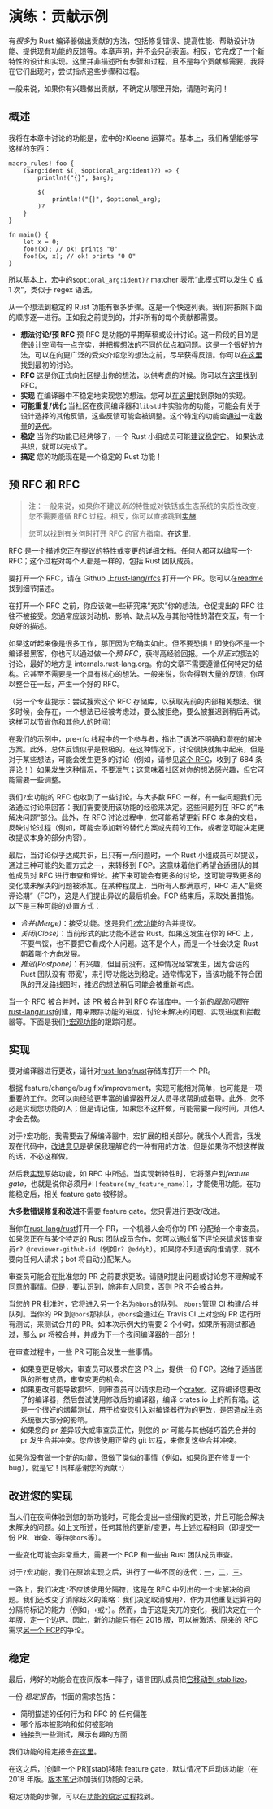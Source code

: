 # 演练：贡献示例

有*很多*为 Rust 编译器做出贡献的方法，包括修复错误、提高性能、帮助设计功能、提供现有功能的反馈等。本章声明，并不会只刮表面。相反，它完成了一个新特性的设计和实现。这里并非描述所有步骤和过程，且不是每个贡献都需要，我将在它们出现时，尝试指点这些步骤和过程。

一般来说，如果你有兴趣做出贡献，不确定从哪里开始，请随时询问！

## 概述

我将在本章中讨论的功能是，宏中的`?`Kleene 运算符。基本上，我们希望能够写这样的东西：

```rust,ignore
macro_rules! foo {
    ($arg:ident $(, $optional_arg:ident)?) => {
        println!("{}", $arg);

        $(
            println!("{}", $optional_arg);
        )?
    }
}

fn main() {
    let x = 0;
    foo!(x); // ok! prints "0"
    foo!(x, x); // ok! prints "0 0"
}
```

所以基本上，宏中的`$optional_arg:ident)?` matcher 表示“此模式可以发生 0 或 1 次”，类似于 regex 语法。

从一个想法到稳定的 Rust 功能有很多步骤。这是一个快速列表。我们将按照下面的顺序逐一进行。正如我之前提到的，并非所有的每个贡献都需要。

- **想法讨论/预 RFC** 预 RFC 是功能的早期草稿或设计讨论。这一阶段的目的是使设计空间有一点充实，并把握想法的不同的优点和问题。这是一个很好的方法，可以在向更广泛的受众介绍您的想法之前，尽早获得反馈。你可以[在这里][prerfc]找到最初的讨论。
- **RFC** 这是你正式向社区提出你的想法，以供考虑的时候。你可以[在这里][rfc]找到 RFC。
- **实现** 在编译器中不稳定地实现您的想法。您可以[在这里][impl1]找到原始的实现。
- **可能重复/优化** 当社区在夜间编译器和`libstd`中实验你的功能，可能会有关于设计选择的其他反馈，这些反馈可能会被调整。这个特定的功能会[通过][impl2]一定[数量][impl3]的[迭代][impl4]。
- **稳定** 当你的功能已经烤够了，一个 Rust 小组成员可能[建议稳定它][merge]。 如果达成共识，就可以完成了。
- **搞定** 您的功能现在是一个稳定的 Rust 功能！

[prerfc]: https://internals.rust-lang.org/t/pre-rfc-at-most-one-repetition-macro-patterns/6557
[rfc]: https://github.com/rust-lang/rfcs/pull/2298
[impl1]: https://github.com/rust-lang/rust/pull/47752
[impl2]: https://github.com/rust-lang/rust/pull/49719
[impl3]: https://github.com/rust-lang/rust/pull/51336
[impl4]: https://github.com/rust-lang/rust/pull/51587
[merge]: https://github.com/rust-lang/rust/issues/48075#issuecomment-433177613

## 预 RFC 和 RFC

> 注：一般来说，如果你不建议*新的*特性或对铁锈或生态系统的实质性改变，您不需要遵循 RFC 过程。相反，你可以直接跳到[实施](#impl).
>
> 您可以找到有关何时打开 RFC 的官方指南。[在这里][rfcwhen].

[rfcwhen]: https://github.com/rust-lang/rfcs#when-you-need-to-follow-this-process

RFC 是一个描述您正在提议的特性或变更的详细文档。任何人都可以编写一个 RFC；这个过程对每个人都是一样的，包括 Rust 团队成员。

要打开一个 RFC，请在 Github 上[rust-lang/rfcs](https://github.com/rust-lang/rfcs) 打开一个 PR。您可以在[readme](https://github.com/rust-lang/rfcs#what-the-process-is)找到细节描述。

在打开一个 RFC 之前，你应该做一些研究来“充实”你的想法。仓促提出的 RFC 往往不被接受。您通常应该对动机、影响、缺点以及与其他特性的潜在交互，有一个良好的描述。

如果这听起来像是很多工作，那正因为它确实如此。但不要恐惧！即使你不是一个编译器黑客，你也可以通过做一个*预 RFC*，获得高经验回报。一个*非正式*想法的讨论，最好的地方是 internals.rust-lang.org。你的文章不需要遵循任何特定的结构。它甚至不需要是一个具有核心的想法。一般来说，你会得到大量的反馈，你可以整合在一起，产生一个好的 RFC。

（另一个专业提示：尝试搜索这个 RFC 存储库，以获取先前的内部相关想法。很多时候，会存在，一个想法已经被考虑过，要么被拒绝，要么被推迟到稍后再试。这样可以节省你和其他人的时间）

在我们的示例中，pre-rfc 线程中的一个参与者，指出了语法不明确和潜在的解决方案。此外，总体反馈似乎是积极的。在这种情况下，讨论很快就集中起来，但是对于某些想法，可能会发生更多的讨论（例如，请参见[这个 RFC][nonascii]，收到了 684 条评论！）如果发生这种情况，不要泄气；这意味着社区对你的想法感兴趣，但它可能需要一些调整。

[nonascii]: https://github.com/rust-lang/rfcs/pull/2457

我们`?`宏功能的 RFC 也收到了一些讨论。与大多数 RFC 一样，有一些问题我们无法通过讨论来回答：我们需要使用该功能的经验来决定。这些问题列在 RFC 的“未解决问题”部分。此外，在 RFC 讨论过程中，您可能希望更新 RFC 本身的文档，反映讨论过程（例如，可能会添加新的替代方案或先前的工作，或者您可能决定更改提议本身的部分内容）。

最后，当讨论似乎达成共识，且只有一点问题时，一个 Rust 小组成员可以提议，通过三种可能的处置方式之一，来转移到 FCP。这意味着他们希望合适团队的其他成员对 RFC 进行审查和评论。接下来可能会有更多的讨论，这可能导致更多的变化或未解决的问题被添加。在某种程度上，当所有人都满意时，RFC 进入“最终评论期”（FCP），这是人们提出异议的最后机会。FCP 结束后，采取处置措施。以下是三种可能的处置方式：

- _合并(Merge)_：接受功能。这是我们[`?`宏功能][rfcmerge]的合并提议。
- _关闭(Close)_：当前形式的此功能不适合 Rust。如果这发生在你的 RFC 上，不要气馁，也不要把它看成个人问题。这不是个人，而是一个社会决定 Rust 朝着哪个方向发展。
- _推迟(Postpone)_：有兴趣，但目前没有。这种情况经常发生，因为合适的 Rust 团队没有'带宽'，来引导功能达到稳定。通常情况下，当该功能不符合团队的开发路线图时，推迟的想法稍后可能会被重新考虑。

[rfcmerge]: https://github.com/rust-lang/rfcs/pull/2298#issuecomment-360582667

当一个 RFC 被合并时，该 PR 被合并到 RFC 存储库中。一个新的*跟踪问题*在[rust-lang/rust]创建，用来跟踪功能的进度，讨论未解决的问题、实现进度和拦截器等。下面是我们[`?`宏观功能][tracking]的跟踪问题。

[tracking]: https://github.com/rust-lang/rust/issues/48075

<a name="impl"></a>

## 实现

要对编译器进行更改，请针对[rust-lang/rust]存储库打开一个 PR。

[rust-lang/rust]: https://github.com/rust-lang/rust

根据 feature/change/bug fix/improvement，实现可能相对简单，也可能是一项重要的工作。您可以向经验更丰富的编译器开发人员寻求帮助或指导。此外，您不必是实现您功能的人；但是请记住，如果您不这样做，可能需要一段时间，其他人才会去做。

对于`?`宏功能，我需要去了解编译器中，宏扩展的相关部分。就我个人而言，我发现在代码中，[改进意见][comments]是确保我理解它的一种有用的方法，但是如果你不想这样做的话，不必这样做。

[comments]: https://github.com/rust-lang/rust/pull/47732

然后我[实现][impl1]原始功能，如 RFC 中所述。当实现新特性时，它将落户到*feature gate*，也就是说你必须用`#![feature(my_feature_name)]`，才能使用功能。在功能稳定后，相关 feature gate 被移除。

**大多数错误修复和改进**不需要 feature gate。您只需进行更改/改进。

当你在[rust-lang/rust]打开一个 PR，一个机器人会将你的 PR 分配给一个审查员。如果您正在与某个特定的 Rust 团队成员合作，您可以通过留下评论来请求该审查员`r? @reviewer-github-id`（例如`r? @eddyb`）。如果你不知道该向谁请求，就不要向任何人请求；bot 将自动分配某人。

审查员可能会在批准您的 PR 之前要求更改。请随时提出问题或讨论您不理解或不同意的事情。但是，要认识到，除非有人同意，否则 PR 不会被合并。

当您的 PR 批准时，它将进入另一个名为`@bors`的队列。 `@bors`管理 CI 构建/合并队列。当你的 PR 到`@bors`那排队，`@bors`会通过在 Travis CI 上对您的 PR 运行所有测试，来测试合并的 PR。如本次示例大约需要 2 个小时。如果所有测试都通过，那么 pr 将被合并，并成为下一个夜间编译器的一部分！

在审查过程中，一些 PR 可能会发生一些事情。

- 如果变更足够大，审查员可以要求在这 PR 上，提供一份 FCP。这给了适当团队的所有成员，审查变更的机会。
- 如果更改可能导致损坏，则审查员可以请求启动一个[crater]。这将编译您更改了的编译器，然后尝试使用修改后的编译器，编译 crates.io 上的所有箱。这是一个很好的烟幕测试，用于检查您引入对编译器行为的更改，是否造成生态系统很大部分的影响。
- 如果您的 pr 差异较大或审查员正忙，则您的 pr 可能与其他碰巧首先合并的 pr 发生合并冲突。您应该使用正常的 git 过程，来修复这些合并冲突。

[crater]: ./tests/intro.zh.html#crater

如果你没有做一个新的功能，但做了类似的事情（例如，如果你正在修复一个 bug），就是它！同样感谢您的贡献 :）

## 改进您的实现

当人们在夜间体验到您的新功能时，可能会提出一些细微的更改，并且可能会解决未解决的问题。如上文所述，任何其他的更新/变更，与上述过程相同（即提交一份 PR、审查、等待`@bors`等）。

一些变化可能会非常重大，需要一个 FCP 和一些由 Rust 团队成员审查。

对于`?`宏功能，我们在原始实现之后，进行了一些不同的迭代：[一][impl2]，[二][impl3]，[三][impl4]。

一路上，我们决定`?`不应该使用分隔符，这是在 RFC 中列出的一个未解决的问题。我们还改变了消除歧义的策略：我们决定取消使用`?`，作为其他重复运算符的分隔符标记的能力（例如，`+`或`*`）。然而，由于这是突兀的变化，我们决定在一个年版，定一个边界。因此，新的功能只有在 2018 版，可以被激活。原来的 RFC 需求[另一个 FCP](https://github.com/rust-lang/rust/issues/51934)的争论。

## 稳定

最后，烤好的功能会在夜间版本一阵子，语言团队成员把[它移动到 stabilize][stabilizefcp]。

[stabilizefcp]: https://github.com/rust-lang/rust/issues/48075#issuecomment-433177613

一份 _稳定报告_，书面的需求包括：

- 简明描述的任何行为和 RFC 的 任何偏差
- 哪个版本被影响和如何被影响
- 链接到一些测试，展示有趣的方面

我们功能的稳定报告[在这里][stabrep]。

[stabrep]: https://github.com/rust-lang/rust/issues/48075#issuecomment-433243048

在这之后，[创建一个 PR][stab]移除 feature gate，默认情况下启动该功能（在 2018 年版。[版本笔记][relnotes]添加我们功能的记录。

稳定功能的步骤，可以在[功能的稳定过程](./stabilization_guide.zh.md)找到。

[relnotes]: https://github.com/rust-lang/rust/blob/master/RELEASES.md
